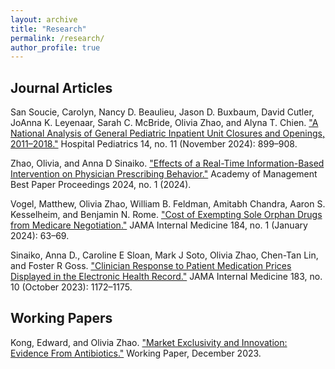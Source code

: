 ```yaml
---
layout: archive
title: "Research"
permalink: /research/
author_profile: true
---
```


## Journal Articles

San Soucie, Carolyn, Nancy D. Beaulieu, Jason D. Buxbaum, David Cutler, JoAnna K. Leyenaar, Sarah C. McBride, Olivia Zhao, and Alyna T. Chien. ["A National Analysis of General Pediatric Inpatient Unit Closures and Openings, 2011–2018."](https://doi.org/10.1542/hpeds.2024-007754) Hospital Pediatrics 14, no. 11 (November 2024): 899–908.

Zhao, Olivia, and Anna D Sinaiko. ["Effects of a Real-Time Information-Based Intervention on Physician Prescribing Behavior."](https://doi.org/10.5465/AMPROC.2024.249bp) Academy of Management Best Paper Proceedings 2024, no. 1 (2024).

Vogel, Matthew, Olivia Zhao, William B. Feldman, Amitabh Chandra, Aaron S. Kesselheim, and Benjamin N. Rome. ["Cost of Exempting Sole Orphan Drugs from Medicare Negotiation."](https://jamanetwork.com/journals/jamainternalmedicine/fullarticle/2811802) JAMA Internal Medicine 184, no. 1 (January 2024): 63–69.

Sinaiko, Anna D., Caroline E Sloan, Mark J Soto, Olivia Zhao, Chen-Tan Lin, and Foster R Goss. ["Clinician Response to Patient Medication Prices Displayed in the Electronic Health Record."](https://jamanetwork.com/journals/jamainternalmedicine/fullarticle/2809102) JAMA Internal Medicine 183, no. 10 (October 2023): 1172–1175.

## Working Papers

Kong, Edward, and Olivia Zhao. ["Market Exclusivity and Innovation: Evidence From Antibiotics."](https://papers.ssrn.com/sol3/papers.cfm?abstract_id=4676384) Working Paper, December 2023.


